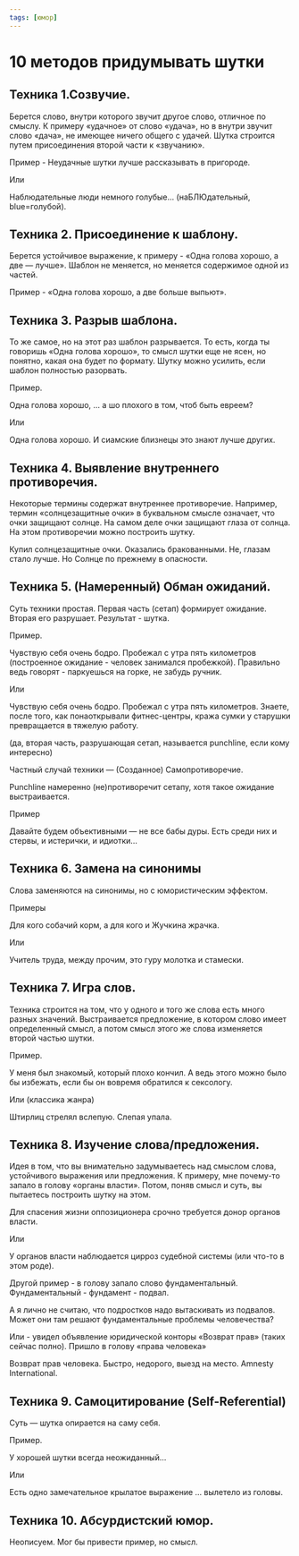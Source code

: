 ```yaml
---
tags: [юмор]
---
```

# 10 методов придумывать шутки

## Техника 1.Созвучие.

Берется слово, внутри которого звучит другое слово, отличное по смыслу. К примеру «удачное» от слово «удача», но в внутри звучит слово «дача», не имеющее ничего общего с удачей. Шутка строится путем присоединения второй части к «звучанию».

Пример - Неудачные шутки лучше рассказывать в пригороде.

Или

Наблюдательные люди немного голубые… (наБЛЮдательный, blue=голубой).

## Техника 2. Присоединение к шаблону.

Берется устойчивое выражение, к примеру - «Одна голова хорошо, а две — лучше». Шаблон не меняется, но меняется содержимое одной из частей.

Пример - «Одна голова хорошо, а две больше выпьют».

## Техника 3. Разрыв шаблона.

То же самое, но на этот раз шаблон разрывается. То есть, когда ты говоришь «Одна голова хорошо», то смысл шутки еще не ясен, но понятно, какая она будет по формату. Шутку можно усилить, если шаблон полностью разорвать.

Пример.

Одна голова хорошо, … а шо плохого в том, чтоб быть евреем?

Или

Одна голова хорошо. И сиамские близнецы это знают лучше других.

## Техника 4. Выявление внутреннего противоречия.

Некоторые термины содержат внутреннее противоречие. Например, термин «солнцезащитные очки» в буквальном смысле означает, что очки защищают солнце. На самом деле очки защищают глаза от солнца. На этом противоречии можно построить шутку.

Купил солнцезащитные очки. Оказались бракованными. Не, глазам стало лучше. Но Солнце по прежнему в опасности.

## Техника 5. (Намеренный) Обман ожиданий.

Суть техники простая. Первая часть (сетап) формирует ожидание. Вторая его разрушает. Результат - шутка.

Пример.

Чувствую себя очень бодро. Пробежал с утра пять километров (построенное ожидание - человек занимался пробежкой). Правильно ведь говорят - паркуешься на горке, не забудь ручник.

Или

Чувствую себя очень бодро. Пробежал с утра пять километров. Знаете, после того, как понаоткрывали фитнес-центры, кража сумки у старушки превращается в тяжелую работу.

(да, вторая часть, разрушающая сетап, называется punchline, если кому интересно)

Частный случай техники — (Созданное) Самопротиворечие.

Punchline намеренно (не)противоречит сетапу, хотя такое ожидание выстраивается.

Пример

Давайте будем объективными — не все бабы дуры. Есть среди них и стервы, и истерички, и идиотки…

## Техника 6. Замена на синонимы

Слова заменяются на синонимы, но с юмористическим эффектом.

Примеры

Для кого собачий корм, а для кого и Жучкина жрачка.

Или

Учитель труда, между прочим, это гуру молотка и стамески.

## Техника 7. Игра слов.

Техника строится на том, что у одного и того же слова есть много разных значений. Выстраивается предложение, в котором слово имеет определенный смысл, а потом смысл этого же слова изменяется второй частью шутки.

Пример.

У меня был знакомый, который плохо кончил. А ведь этого можно было бы избежать, если бы он вовремя обратился к сексологу.

Или (классика жанра)

Штирлиц стрелял вслепую. Слепая упала.

## Техника 8. Изучение слова/предложения.

Идея в том, что вы внимательно задумываетесь над смыслом слова, устойчивого выражения или предложения. К примеру, мне почему-то запало в голову «органы власти». Потом, поняв смысл и суть, вы пытаетесь построить шутку на этом.

Для спасения жизни оппозиционера срочно требуется донор органов власти.

Или

У органов власти наблюдается цирроз судебной системы (или что-то в этом роде).

Другой пример - в голову запало слово фундаментальный. Фундаментальный - фундамент - подвал.

А я лично не считаю, что подростков надо вытаскивать из подвалов. Может они там решают фундаментальные проблемы человечества?

Или - увидел объявление юридической конторы «Возврат прав» (таких сейчас полно). Пришло в голову «права человека»

Возврат прав человека. Быстро, недорого, выезд на место. Amnesty International.

## Техника 9. Самоцитирование (Self-Referential)

Суть — шутка опирается на саму себя.

Пример.

У хорошей шутки всегда неожиданный…

Или

Есть одно замечательное крылатое выражение … вылетело из головы.

## Техника 10. Абсурдистский юмор.

Неописуем. Мог бы привести пример, но смысл.
